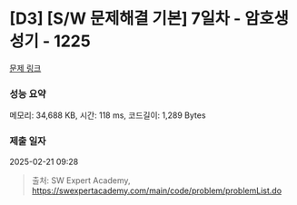 # [D3] [S/W 문제해결 기본] 7일차 - 암호생성기 - 1225 

[문제 링크](https://swexpertacademy.com/main/code/problem/problemDetail.do?contestProbId=AV14uWl6AF0CFAYD) 

### 성능 요약

메모리: 34,688 KB, 시간: 118 ms, 코드길이: 1,289 Bytes

### 제출 일자

2025-02-21 09:28



> 출처: SW Expert Academy, https://swexpertacademy.com/main/code/problem/problemList.do